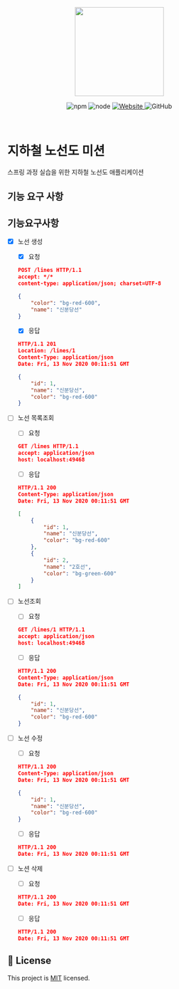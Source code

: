 <p align="center">
    <img width="200px;" src="https://raw.githubusercontent.com/woowacourse/atdd-subway-admin-frontend/master/images/main_logo.png"/>
</p>
<p align="center">
  <img alt="npm" src="https://img.shields.io/badge/npm-%3E%3D%205.5.0-blue">
  <img alt="node" src="https://img.shields.io/badge/node-%3E%3D%209.3.0-blue">
  <a href="https://techcourse.woowahan.com/c/Dr6fhku7" alt="woowacuorse subway">
    <img alt="Website" src="https://img.shields.io/website?url=https%3A%2F%2Fedu.nextstep.camp%2Fc%2FR89PYi5H">
  </a>
  <img alt="GitHub" src="https://img.shields.io/github/license/woowacourse/atdd-subway-map">
</p>

<br>

# 지하철 노선도 미션
스프링 과정 실습을 위한 지하철 노선도 애플리케이션

## 기능 요구 사항

## 기능요구사항

- [x] 노선 생성

    - [x] 요청

  ```json
  POST /lines HTTP/1.1
  accept: */*
  content-type: application/json; charset=UTF-8
  
  {
      "color": "bg-red-600",
      "name": "신분당선"
  }
  ```

    - [x] 응답

  ```json
  HTTP/1.1 201 
  Location: /lines/1
  Content-Type: application/json
  Date: Fri, 13 Nov 2020 00:11:51 GMT
  
  {
      "id": 1,
      "name": "신분당선",
      "color": "bg-red-600"
  }
  ```



- [ ] 노선 목록조회

    - [ ] 요청

  ```json
  GET /lines HTTP/1.1
  accept: application/json
  host: localhost:49468
  ```

    - [ ] 응답

  ```json
  HTTP/1.1 200 
  Content-Type: application/json
  Date: Fri, 13 Nov 2020 00:11:51 GMT
  
  [
      {
          "id": 1,
          "name": "신분당선",
          "color": "bg-red-600"
      },
      {
          "id": 2,
          "name": "2호선",
          "color": "bg-green-600"
      }
  ]
  ```

- [ ] 노선조회

    - [ ] 요청

  ```json
  GET /lines/1 HTTP/1.1
  accept: application/json
  host: localhost:49468
  ```

    - [ ] 응답

  ```json
  HTTP/1.1 200 
  Content-Type: application/json
  Date: Fri, 13 Nov 2020 00:11:51 GMT
  
  {
      "id": 1,
      "name": "신분당선",
      "color": "bg-red-600"
  }
  ```

- [ ] 노선 수정

    - [ ] 요청

  ```json
  HTTP/1.1 200 
  Content-Type: application/json
  Date: Fri, 13 Nov 2020 00:11:51 GMT
  
  {
      "id": 1,
      "name": "신분당선",
      "color": "bg-red-600"
  }
  ```

    - [ ] 응답

  ```json
  HTTP/1.1 200 
  Date: Fri, 13 Nov 2020 00:11:51 GMT
  ```



- [ ] 노션 삭제

    - [ ] 요청

  ```json
  HTTP/1.1 200 
  Date: Fri, 13 Nov 2020 00:11:51 GMT
  ```

    - [ ] 응답

  ```json
  HTTP/1.1 200 
  Date: Fri, 13 Nov 2020 00:11:51 GMT
  ```




## 📝 License

This project is [MIT](https://github.com/woowacourse/atdd-subway-map/blob/master/LICENSE) licensed.


